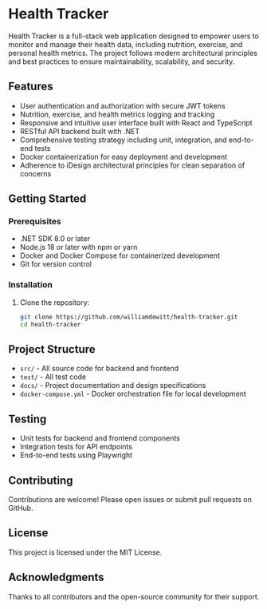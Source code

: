 
# Health Tracker

Health Tracker is a full-stack web application designed to empower users to monitor and manage their health data, including nutrition, exercise, and personal health metrics. The project follows modern architectural principles and best practices to ensure maintainability, scalability, and security.

## Features

- User authentication and authorization with secure JWT tokens
- Nutrition, exercise, and health metrics logging and tracking
- Responsive and intuitive user interface built with React and TypeScript
- RESTful API backend built with .NET
- Comprehensive testing strategy including unit, integration, and end-to-end tests
- Docker containerization for easy deployment and development
- Adherence to iDesign architectural principles for clean separation of concerns

## Getting Started

### Prerequisites

- .NET SDK 8.0 or later
- Node.js 18 or later with npm or yarn
- Docker and Docker Compose for containerized development
- Git for version control

### Installation

1. Clone the repository:
   ```bash
   git clone https://github.com/williamdewitt/health-tracker.git
   cd health-tracker
   ```

## Project Structure

- `src/` - All source code for backend and frontend
- `test/` - All test code
- `docs/` - Project documentation and design specifications
- `docker-compose.yml` - Docker orchestration file for local development

## Testing

- Unit tests for backend and frontend components
- Integration tests for API endpoints
- End-to-end tests using Playwright

## Contributing

Contributions are welcome! Please open issues or submit pull requests on GitHub.

## License

This project is licensed under the MIT License.

## Acknowledgments

Thanks to all contributors and the open-source community for their support.
